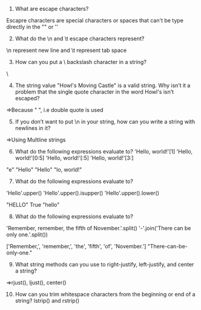 1. What are escape characters?

Escapre characters are special characters or spaces that can't be type directly in the "" or ''


2. What do the \n and \t escape characters represent?

\n represent new line and \t represent tab space

3. How can you put a \ backslash character in a string?

\\

4. The string value "Howl's Moving Castle" is a valid string. Why isn’t it a problem that the single quote character in the word Howl's isn’t escaped?

=>Because " ", i.e double quote is used 

5. If you don’t want to put \n in your string, how can you write a string with newlines in it?

=>Using Multline strings


6. What do the following expressions evaluate to?
'Hello, world!'[1]
'Hello, world!'[0:5]
'Hello, world!'[:5]
'Hello, world!'[3:]

"e"
"Hello"
"Hello"
"lo, world!"

7. What do the following expressions evaluate to?

'Hello'.upper()
'Hello'.upper().isupper()
'Hello'.upper().lower()

"HELLO"
True
"hello"

8. What do the following expressions evaluate to?

'Remember, remember, the fifth of November.'.split()
'-'.join('There can be only one.'.split())

['Remember,', 'remember,', 'the', 'fifth', 'of', 'November.']
"There-can-be-only-one."

9. What string methods can you use to right-justify, left-justify, and center a string?

=>rjust(), ljust(), center()

10. How can you trim whitespace characters from the beginning or end of a string?
lstrip() and rstrip()
